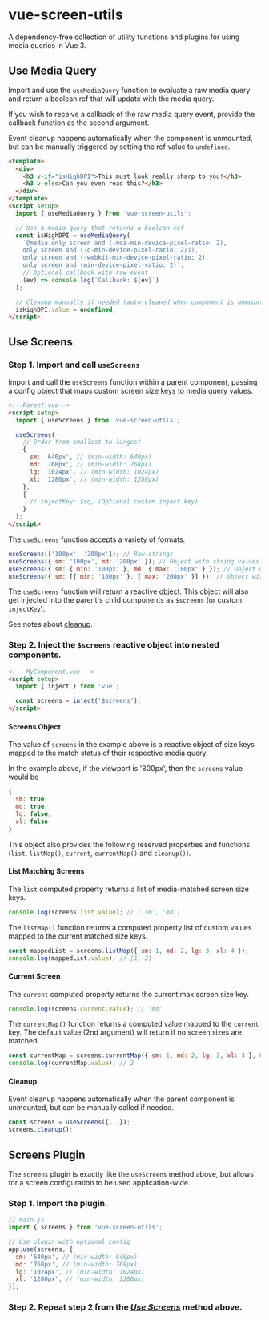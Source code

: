 # vue-screen-utils

A dependency-free collection of utility functions and plugins for using media queries in Vue 3.

## Use Media Query

Import and use the `useMediaQuery` function to evaluate a raw media query and return a boolean ref that will update with the media query.

If you wish to receive a callback of the raw media query event, provide the callback function as the second argument.

Event cleanup happens automatically when the component is unmounted, but can be manually triggered by setting the ref value to `undefined`.

```html
<template>
  <div>
    <h3 v-if="isHighDPI">This must look really sharp to you!</h3>
    <h3 v-else>Can you even read this?</h3>
  </div>
</template>
<script setup>
  import { useMediaQuery } from 'vue-screen-utils';

  // Use a media query that returns a boolean ref
  const isHighDPI = useMediaQuery(
    `@media only screen and (-moz-min-device-pixel-ratio: 2), 
    only screen and (-o-min-device-pixel-ratio: 2/1), 
    only screen and (-webkit-min-device-pixel-ratio: 2), 
    only screen and (min-device-pixel-ratio: 2)`,
    // Optional callback with raw event
    (ev) => console.log(`Callback: ${ev}`)
  );

  // Cleanup manually if needed (auto-cleaned when component is unmounted)
  isHighDPI.value = undefined;
</script>
```

## Use Screens

### Step 1. Import and call `useScreens`

Import and call the `useScreens` function within a parent component, passing a config object that maps custom screen size keys to media query values.

```html
<!--Parent.vue-->
<script setup>
  import { useScreens } from 'vue-screen-utils';

  useScreens(
    // Order from smallest to largest
    {
      sm: '640px', // (min-width: 640px)
      md: '768px', // (min-width: 768px)
      lg: '1024px', // (min-width: 1024px)
      xl: '1280px', // (min-width: 1280px)
    },
    {
      // injectKey: $sq, (Optional custom inject key)
    }
  );
</script>
```

The `useScreens` function accepts a variety of formats.

```js
useScreens(['100px', '200px']); // Raw strings
useScreens({ sm: '100px', md: '200px' }); // Object with string values
useScreens({ sm: { min: '100px' }, md: { max: '100px' } }); // Object with object values
useScreens({ sm: [{ min: '100px' }, { max: '200px' }] }); // Object with object array (multiple values)
```

The `useScreens` function will return a reactive [object](#screens-object). This object will also get injected into the parent's child components as `$screens` (or custom `injectKey`).

See notes about [cleanup](#cleanup).

### Step 2. Inject the `$screens` reactive object into nested components.

```html
<!-- MyComponent.vue -->
<script setup>
  import { inject } from 'vue';

  const screens = inject('$screens');
</script>
```

#### Screens Object

The value of `screens` in the example above is a reactive object of size keys mapped to the match status of their respective media query.

In the example above, if the viewport is '800px', then the `screens` value would be

```js
{
  sm: true,
  md: true,
  lg: false,
  xl: false
}
```

This object also provides the following reserved properties and functions (`list`, `listMap()`, `current`, `currentMap()` and `cleanup()`).

#### List Matching Screens

The `list` computed property returns a list of media-matched screen size keys.

```js
console.log(screens.list.value); // ['sm', 'md']
```

The `listMap()` function returns a computed property list of custom values mapped to the current matched size keys.

```js
const mappedList = screens.listMap({ sm: 1, md: 2, lg: 3, xl: 4 });
console.log(mappedList.value); // [1, 2]
```

#### Current Screen

The `current` computed property returns the current max screen size key.

```js
console.log(screens.current.value); // 'md'
```

The `currentMap()` function returns a computed value mapped to the `current` key. The default value (2nd argument) will return if no screen sizes are matched.

```js
const currentMap = screens.currentMap({ sm: 1, md: 2, lg: 3, xl: 4 }, 0);
console.log(currentMap.value); // 2
```

#### Cleanup

Event cleanup happens automatically when the parent component is unmounted, but can be manually called if needed.

```js
const screens = useScreens({...});
screens.cleanup();
```

## Screens Plugin

The `screens` plugin is exactly like the `useScreens` method above, but allows for a screen configuration to be used application-wide.

### Step 1. Import the plugin.

```js
// main.js
import { screens } from 'vue-screen-utils';

// Use plugin with optional config
app.use(screens, {
  sm: '640px', // (min-width: 640px)
  md: '768px', // (min-width: 768px)
  lg: '1024px', // (min-width: 1024px)
  xl: '1280px', // (min-width: 1280px)
});
```

### Step 2. Repeat step 2 from the [_Use Screens_](#use-screens) method above.
